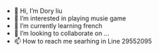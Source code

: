 - 👋 Hi, I’m Dory liu
- 👀 I’m interested in playing musie game
- 🌱 I’m currently learning french
- 💞️ I’m looking to collaborate on ...
- 📫 How to reach me searhing in Line 29552095

<!---
Dory2000/Dory2000 is a ✨ special ✨ repository because its `README.md` (this file) appears on your GitHub profile.
You can click the Preview link to take a look at your changes.
--->
